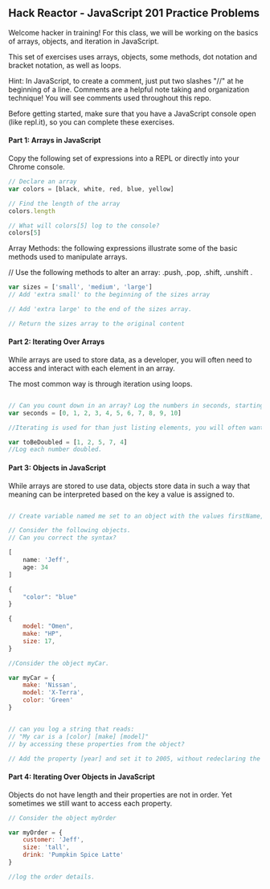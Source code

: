 ## Hack Reactor - JavaScript 201 Practice Problems

Welcome hacker in training! For this class, we will be working on the basics of arrays, objects, and iteration in JavaScript. 

This set of exercises uses arrays, objects, some methods, dot notation and bracket notation, as well as loops.

Hint: In JavaScript, to create a comment, just put two slashes "//" at he beginning of a line. Comments are a helpful note taking and organization technique! You will see comments used throughout this repo.

Before getting started, make sure that you have a JavaScript console open (like repl.it), so you can complete these exercises.
 
#### Part 1: Arrays in JavaScript 

Copy the following set of expressions into a REPL or directly into your Chrome console.

```JavaScript
// Declare an array
var colors = [black, white, red, blue, yellow]

// Find the length of the array
colors.length

// What will colors[5] log to the console?
colors[5]
```

Array Methods: the following expressions illustrate some of the basic methods used to manipulate arrays.

// Use the following methods to alter an array: .push, .pop, .shift, .unshift .

```JavaScript
var sizes = ['small', 'medium', 'large']
// Add 'extra small' to the beginning of the sizes array

// Add 'extra large' to the end of the sizes array.   

// Return the sizes array to the original content

``` 

#### Part 2: Iterating Over Arrays

While arrays are used to store data, as a developer, you will often need to access and interact with each element in an array.

The most common way is through iteration using loops.

```JavaScript

// Can you count down in an array? Log the numbers in seconds, starting with 10.
var seconds = [0, 1, 2, 3, 4, 5, 6, 7, 8, 9, 10]
```
``` JavaScript
//Iterating is used for than just listing elements, you will often want to modify these elements. 

var toBeDoubled = [1, 2, 5, 7, 4]
//Log each number doubled.
```
#### Part 3: Objects in JavaScript

While arrays are stored to use data, objects store data in such a way that meaning can be interpreted based on the key a value is assigned to.

```JavaScript

// Create variable named me set to an object with the values firstName, lastName, and hobbies. consider the data types that will need to be used for each value.

// Consider the following objects. 
// Can you correct the syntax?

[
    name: 'Jeff',
    age: 34
]

{
    "color": "blue"
}

{
    model: "Omen",
    make: "HP",
    size: 17,
}
```
```JavaScript
//Consider the object myCar.  

var myCar = {
    make: 'Nissan',
    model: 'X-Terra',
    color: 'Green'
}


// can you log a string that reads: 
// "My car is a [color] [make] [model]" 
// by accessing these properties from the object?

// Add the property [year] and set it to 2005, without redeclaring the object.

```

#### Part 4: Iterating Over Objects in JavaScript

Objects do not have length and their properties are not in order. Yet sometimes we still want to access each property.

```JavaScript
// Consider the object myOrder

var myOrder = {
    customer: 'Jeff',
    size: 'tall',
    drink: 'Pumpkin Spice Latte'
}

//log the order details.